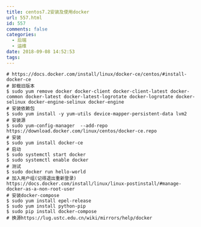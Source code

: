 ```yaml
---
title: centos7.2安装及使用docker
url: 557.html
id: 557
comments: false
categories:
  - 后端
  - 运维
date: 2018-09-08 14:52:53
tags:
---
```


    # https://docs.docker.com/install/linux/docker-ce/centos/#install-docker-ce
    # 卸载旧版本
    $ sudo yum remove docker docker-client docker-client-latest docker-common docker-latest docker-latest-logrotate docker-logrotate docker-selinux docker-engine-selinux docker-engine
    # 安装依赖包
    $ sudo yum install -y yum-utils device-mapper-persistent-data lvm2
    # 安装源
    $ sudo yum-config-manager  --add-repo https://download.docker.com/linux/centos/docker-ce.repo
    # 安装
    $ sudo yum install docker-ce
    # 启动
    $ sudo systemctl start docker
    $ sudo systemctl enable docker
    # 测试
    $ sudo docker run hello-world
    # 加入用户组(记得退出重新登录) https://docs.docker.com/install/linux/linux-postinstall/#manage-docker-as-a-non-root-user
    # 安装docker-compose
    $ sudo yum install epel-release
    $ sudo yum install python-pip
    $ sudo pip install docker-compose
    # 换源https://lug.ustc.edu.cn/wiki/mirrors/help/docker